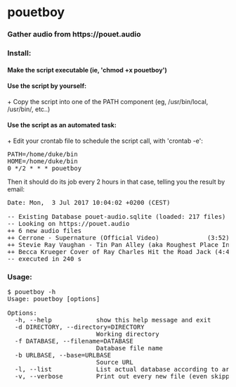 # pouetboy
<h3>Gather audio from https://pouet.audio</h3>

<h3>Install:</h3>

<h4>Make the script executable (ie, 'chmod +x pouetboy')</h4>
<h4>Use the script by yourself:</h4>
+ Copy the script into one of the PATH component (eg, /usr/bin/local, /usr/bin/, etc..)
<h4>Use the script as an automated task:</h4>
+ Edit your crontab file to schedule the script call, with 'crontab -e':

<pre>
PATH=/home/duke/bin
HOME=/home/duke/bin
0 */2 * * * pouetboy
</pre>
        
Then it should do its job every 2 hours in that case, telling you the result by email:
<pre>
Date: Mon,  3 Jul 2017 10:04:02 +0200 (CEST)

-- Existing Database pouet-audio.sqlite (loaded: 217 files)
-- Looking on https://pouet.audio
++ 6 new audio files
++ Cerrone - Supernature (Official Video)             (3:52) @ https://m.youtube.com/watch?v=QgGK4qBTwpw 
++ Stevie Ray Vaughan - Tin Pan Alley (aka Roughest Place In Town) - Live At Montreux85 (13:07) @ https://www.youtube.com/watch?v=RfhLbmUGKb8&list=WL&index=1 
++ Becca Krueger Cover of Ray Charles Hit the Road Jack (4:40) @ https://www.youtube.com/watch?v=OfUDsHtSv88 
-- executed in 240 s
</pre>
        
<h3>Usage:</h3>

<pre>
$ pouetboy -h
Usage: pouetboy [options]

Options:
  -h, --help            show this help message and exit
  -d DIRECTORY, --directory=DIRECTORY
                        Working directory
  -f DATABASE, --filename=DATABASE
                        Database file name
  -b URLBASE, --base=URLBASE
                        Source URL
  -l, --list            List actual database according to arguments
  -v, --verbose         Print out every new file (even skipped ones)
</pre>
